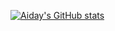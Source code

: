 [![Aiday's GitHub stats](https://github-readme-stats.vercel.app/api?username=aiday-mar&theme=buefy)](https://github.com/aiday-mar/github-readme-stats)
